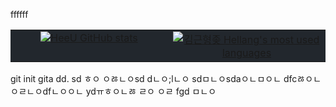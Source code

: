 ffffff<table style="width: 100%; background-color: #22272d; border-collapse: collapse;">
  <tr style="background-color: #22272d;">
    <td style="width: 50%; text-align: center; vertical-align: top; background-color: #22272d;">
      <a href="#"><img title="HeeU GitHub stats" src="https://github-readme-stats.vercel.app/api?username=khellang&show_icons=true&count_private=true&hide_rank=false&include_all_commits=true&title_color=adbac7&icon_color=3ad253&text_color=768390&bg_color=22272d&hide_border=true" align="center"></a>
    </td>
    <td style="width: 50%; text-align: center; vertical-align: top; background-color: #22272d;">
      <a href="#"><img title="김근형좆 Hellang's most used languages" src="https://github-readme-stats.vercel.app/api/top-langs/?username=khellang&langs_count=6&layout=compact&title_color=adbac7&text_color=768390&bg_color=22272d&hide_border=true" align="center"></a>
    </td>
  </tr>
</table>
git init gita dd.
sd
ㅎㅇ
ㅇㅀㄴㅇsd
dㄴㅇ;lㄴㅇ
sdㅁㄴㅇsdaㅇㄴㅁㅇㄴ
dfcㅀㅇㄴ
ㅇㄹㄴㅇdfㄴㅇㅇㄴ
ydㅠㅎㅇㄴㅀ
ㄹㅇ
ㅇㄹ
fgd
ㅁㄴㅇ
